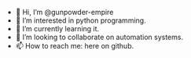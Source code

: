 - 👋 Hi, I’m @gunpowder-empire
- 👀 I’m interested in python programming.
- 🌱 I’m currently learning it.
- 💞️ I’m looking to collaborate on automation systems.
- 📫 How to reach me: here on github.
